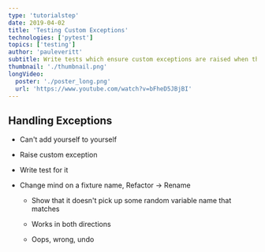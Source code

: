 ```yaml
---
type: 'tutorialstep'
date: 2019-04-02
title: 'Testing Custom Exceptions'
technologies: ['pytest']
topics: ['testing']
author: 'pauleveritt'
subtitle: Write tests which ensure custom exceptions are raised when they should be raised.
thumbnail: './thumbnail.png'
longVideo:
  poster: './poster_long.png'
  url: 'https://www.youtube.com/watch?v=bFheD5JBjBI'
---
```


Handling Exceptions
-------------------

- Can't add yourself to yourself

- Raise custom exception

- Write test for it

- Change mind on a fixture name, Refactor -> Rename

    - Show that it doesn't pick up some random variable name that matches

    - Works in both directions

    - Oops, wrong, undo
